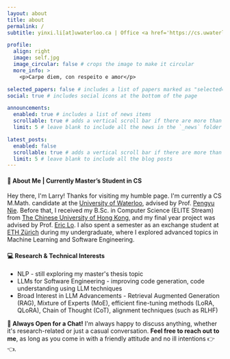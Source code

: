 ```yaml
---
layout: about
title: about
permalink: /
subtitle: yinxi.li[at]uwaterloo.ca | Office <a href='https://cs.uwaterloo.ca'>DC</a> 2555

profile:
  align: right
  image: self.jpg
  image_circular: false # crops the image to make it circular
  more_info: >
    <p>Carpe diem, con respeito e amor</p>

selected_papers: false # includes a list of papers marked as "selected={true}"
social: true # includes social icons at the bottom of the page

announcements:
  enabled: true # includes a list of news items
  scrollable: true # adds a vertical scroll bar if there are more than 3 news items
  limit: 5 # leave blank to include all the news in the `_news` folder

latest_posts:
  enabled: false
  scrollable: true # adds a vertical scroll bar if there are more than 3 new posts items
  limit: 5 # leave blank to include all the blog posts
---
```


#### 🦄 About Me | Currently Master’s Student in CS
Hey there, I'm Larry! Thanks for visiting my humble page. I'm currently a CS M.Math. candidate at the [University of Waterloo](https://uwaterloo.ca), advised by Prof. [Pengyu Nie](https://pengyunie.github.io). Before that, I received my B.Sc. in Computer Science (ELITE Stream) from [The Chinese University of Hong Kong](https://www.cuhk.edu.hk/english/index.html), and my final year project was advised by Prof. [Eric Lo](https://appsrv.cse.cuhk.edu.hk/~ericlo). I also spent a semester as an exchange student at [ETH Zürich](https://ethz.ch/en.html) during my undergraduate, where I explored advanced topics in Machine Learning and Software Engineering.

#### 💻 Research & Technical Interests
- NLP - still exploring my master's thesis topic
- LLMs for Software Engineering - improving code generation, code understanding using LLM techniques
- Broad Interest in LLM Advancements - Retrieval Augmented Generation (RAG), Mixture of Experts (MoE), efficient fine-tuning methods (LoRA, QLoRA), Chain of Thought (CoT), alignment techniques (such as RLHF)

**🥂 Always Open for a Chat!**
I'm always happy to discuss anything, whether it's research-related or just a casual conversation. **Feel free to reach out to me**, as long as you come in with a friendly attitude and no ill intentions 👉👈.
